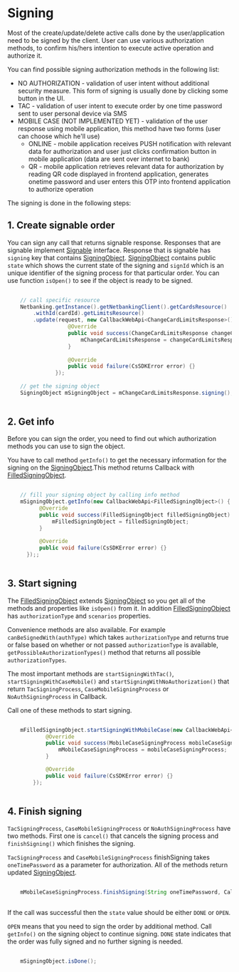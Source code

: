# Signing

Most of the create/update/delete active calls done by the user/application need to be signed by the client. User can use various authorization methods, to confirm his/hers intention to execute active operation and authorize it.

You can find possible signing authorization methods in the following list:

- NO AUTHORIZATION - validation of user intent without additional security measure. This form of signing is usually done by clicking some button in the UI.
- TAC - validation of user intent to execute order by one time password sent to user personal device via SMS
- MOBILE CASE (NOT IMPLEMENTED YET) - validation of the user response using mobile application, this method have two forms (user can choose which he'll use)
    - ONLINE - mobile application receives PUSH notification with relevant data for authorization and user just clicks confirmation button in mobile application (data are sent over internet to bank)
    - QR - mobile application retrieves relevant data for authorization by reading QR code displayed in frontend application, generates onetime password and user enters this OTP into frontend application to authorize operation

The signing is done in the following steps:

## 1. Create signable order

You can sign any call that returns signable response. Responses that are signable implement [Signable](https://github.com/Ceskasporitelna/cs-core-sdk-droid/blob/master/core/src/main/java/cz/csas/cscore/webapi/signing/Signable.java) interface. Response that is signable has `signing` key that contains [SigningObject](https://github.com/Ceskasporitelna/cs-core-sdk-droid/blob/master/core/src/main/java/cz/csas/cscore/webapi/signing/SigningObject.java). [SigningObject](https://github.com/Ceskasporitelna/cs-core-sdk-droid/blob/master/core/src/main/java/cz/csas/cscore/webapi/signing/SigningObject.java) contains public `state` which shows the current state of the signing and `signId` which is an unique identifier of the signing process for that particular order. You can use function `isOpen()` to see if the object is ready to be signed.

```java
    
    // call specific resource
    Netbanking.getInstance().getNetbankingClient().getCardsResource()
        .withId(cardId).getLimitsResource()
        .update(request, new CallbackWebApi<ChangeCardLimitsResponse>() {
                   @Override
                   public void success(ChangeCardLimitsResponse changeCardLimitsResponse) {
                       mChangeCardLimitsResponse = changeCardLimitsResponse;
                   }
       
                   @Override
                   public void failure(CsSDKError error) {}
               });
    
    // get the signing object
    SigningObject mSigningObject = mChangeCardLimitsResponse.signing();
    
```

## 2. Get info

Before you can sign the order, you need to find out which authorization methods you can use to sign the object.

You have to call method `getInfo()` to get the necessary information for the signing on the [SigningObject](https://github.com/Ceskasporitelna/cs-core-sdk-droid/blob/master/core/src/main/java/cz/csas/cscore/webapi/signing/SigningObject.java).This method returns Callback with [FilledSigningObject](https://github.com/Ceskasporitelna/cs-core-sdk-droid/blob/master/core/src/main/java/cz/csas/cscore/webapi/signing/FilledSigningObject.java).

```java
    
    // fill your signing object by calling info method
    mSigningObject.getInfo(new CallbackWebApi<FilledSigningObject>() {
          @Override
          public void success(FilledSigningObject filledSigningObject) {
              mFilledSigningObject = filledSigningObject;
          }
    
          @Override
          public void failure(CsSDKError error) {}
      });;
    
```

## 3. Start signing

The [FilledSigningObject](https://github.com/Ceskasporitelna/cs-core-sdk-droid/blob/master/core/src/main/java/cz/csas/cscore/webapi/signing/FilledSigningObject.java) extends [SigningObject](https://github.com/Ceskasporitelna/cs-core-sdk-droid/blob/master/core/src/main/java/cz/csas/cscore/webapi/signing/SigningObject.java) so you get all of the methods and properties like `isOpen()` from it. In addition [FilledSigningObject](https://github.com/Ceskasporitelna/cs-core-sdk-droid/blob/master/core/src/main/java/cz/csas/cscore/webapi/signing/FilledSigningObject.java) has `authorizationType` and `scenarios` properties.

Convenience methods are also available. For example `canBeSignedWith(authType)` which takes `authorizationType` and returns true or false based on whether or not passed `authorizationType` is available, `getPossibleAuthorizationTypes()` method that returns all possible `authorizationTypes`.

The most important methods are `startSigningWithTac()`, `startSigningWithCaseMobile()` and `startSigningWithNoAuthorization()` that return `TacSigningProcess`, `CaseMobileSigningProcess` or `NoAuthSigningProcess` in Callback.

Call one of these methods to start signing.

```java
    
    mFilledSigningObject.startSigningWithMobileCase(new CallbackWebApi<MobileCaseSigningProcess>() {
            @Override
            public void success(MobileCaseSigningProcess mobileCaseSigningProcess) {
                mMobileCaseSigningProcess = mobileCaseSigningProcess;
            }

            @Override
            public void failure(CsSDKError error) {}
        });
    
```

## 4. Finish signing

`TacSigningProcess`, `CaseMobileSigningProcess` or `NoAuthSigningProcess` have two methods. First one is `cancel()` that cancels the signing process and `finishSigning()` which finishes the signing.

`TacSigningProcess` and `CaseMobileSigningProcess` finishSigning takes `oneTimePassword` as a parameter for authorization. All of the methods return updated [SigningObject](https://github.com/Ceskasporitelna/cs-core-sdk-droid/blob/master/core/src/main/java/cz/csas/cscore/webapi/signing/SigningObject.java).

```java
    
    mMobileCaseSigningProcess.finishSigning(String oneTimePassword, CallbackWebApi<SigningObject> callback);
    
```

If the call was successful then the `state` value should be either `DONE` or `OPEN`.

`OPEN` means that you need to sign the order by additional method. Call `getInfo()` on the signing object to continue signing. `DONE` state indicates that the order was fully signed and no further signing is needed.

```java
    
    mSigningObject.isDone();
    
```
